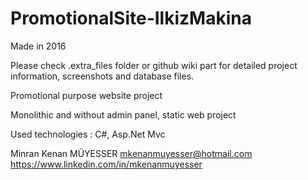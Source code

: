 # PromotionalSite-IlkizMakina

Made in 2016

Please check .extra_files folder or github wiki part for detailed project information, screenshots and database files.

Promotional purpose website project

Monolithic and without admin panel, static web project

Used technologies : C#, Asp.Net Mvc

Minran Kenan MÜYESSER
mkenanmuyesser@hotmail.com
https://www.linkedin.com/in/mkenanmuyesser